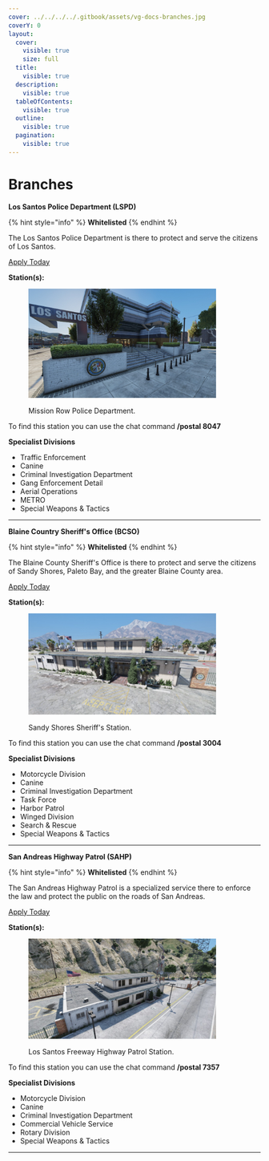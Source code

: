 ```yaml
---
cover: ../../../../.gitbook/assets/vg-docs-branches.jpg
coverY: 0
layout:
  cover:
    visible: true
    size: full
  title:
    visible: true
  description:
    visible: true
  tableOfContents:
    visible: true
  outline:
    visible: true
  pagination:
    visible: true
---
```


# Branches

**Los Santos Police Department (LSPD)**

{% hint style="info" %}
**Whitelisted**
{% endhint %}

The Los Santos Police Department is there to protect and serve the citizens of Los Santos.

[Apply Today](https://discord.gg/Vgmmt3C)

**Station(s):**

<figure><img src="../../../../.gitbook/assets/mrpd.jpg" alt="" width="375"><figcaption><p>Mission Row Police Department.</p></figcaption></figure>

To find this station you can use the chat command **/postal 8047**

**Specialist Divisions**

* Traffic Enforcement
* Canine
* Criminal Investigation Department
* Gang Enforcement Detail
* Aerial Operations
* METRO
* Special Weapons & Tactics

***

**Blaine Country Sheriff's Office (BCSO)**

{% hint style="info" %}
**Whitelisted**
{% endhint %}

The Blaine County Sheriff's Office is there to protect and serve the citizens of Sandy Shores, Paleto Bay, and the greater Blaine County area.

[Apply Today](https://discord.gg/Vgmmt3C)

**Station(s):**

<figure><img src="../../../../.gitbook/assets/bcso-ssss.jpg" alt="" width="375"><figcaption><p>Sandy Shores Sheriff's Station.</p></figcaption></figure>

To find this station you can use the chat command **/postal 3004**

**Specialist Divisions**

* Motorcycle Division
* Canine
* Criminal Investigation Department
* Task Force
* Harbor Patrol
* Winged Division
* Search & Rescue
* Special Weapons & Tactics

***

**San Andreas Highway Patrol (SAHP)**

{% hint style="info" %}
**Whitelisted**
{% endhint %}

The San Andreas Highway Patrol is a specialized service there to enforce the law and protect the public on the roads of San Andreas.

[Apply Today](https://discord.gg/Vgmmt3C)

**Station(s):**

<figure><img src="../../../../.gitbook/assets/sahp-lsf.jpg" alt="" width="375"><figcaption><p>Los Santos Freeway Highway Patrol Station.</p></figcaption></figure>

To find this station you can use the chat command **/postal 7357**

**Specialist Divisions**

* Motorcycle Division
* Canine
* Criminal Investigation Department
* Commercial Vehicle Service
* Rotary Division
* Special Weapons & Tactics

***
